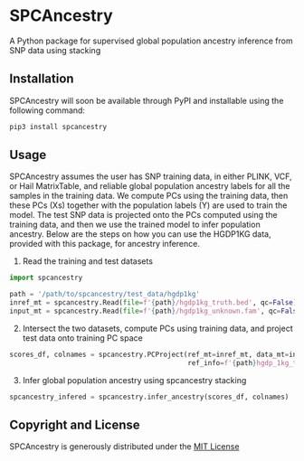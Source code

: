 # SPCAncestry
A Python package for supervised global population ancestry inference from SNP data using stacking

## Installation
SPCAncestry will soon be available through PyPI and installable using the following command:
```bash
pip3 install spcancestry
```

## Usage
SPCAncestry assumes the user has SNP training data, in either PLINK, VCF, or Hail MatrixTable, and reliable global
population ancestry labels for all the samples in the training data. We compute PCs using the training data, then these PCs
(Xs) together with the population labels (Y) are used to train the model. The test SNP data
is projected onto the PCs computed using the training data, and then we use the trained model to infer population ancestry.
Below are the steps on how you can use the HGDP1KG data, provided with this package, for ancestry inference.

1. Read the training and test datasets
```python
import spcancestry

path = '/path/to/spcancestry/test_data/hgdp1kg'
inref_mt = spcancestry.Read(file=f'{path}/hgdp1kg_truth.bed', qc=False).as_matrixtable()
input_mt = spcancestry.Read(file=f'{path}/hgdp1kg_unknown.fam', qc=False).as_matrixtable()
```

2. Intersect the two datasets, compute PCs using training data, and project test data onto training PC space
```python
scores_df, colnames = spcancestry.PCProject(ref_mt=inref_mt, data_mt=input_mt,
                                            ref_info=f'{path}hgdp_1kg_truth_labels.txt').run_pca_projection()
```

3. Infer global population ancestry using spcancestry stacking
```python
spcancestry_infered = spcancestry.infer_ancestry(scores_df, colnames)
```

## Copyright and License
SPCAncestry is generously distributed under the [MIT License](https://github.com/LindoNkambule/spcancestry/blob/main/LICENSE)
